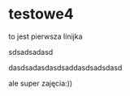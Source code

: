# testowe4

to jest pierwsza linijka

sdsadsadasd


dasdsadasdasdsaddasdsadsdasd

ale super zajęcia:))
